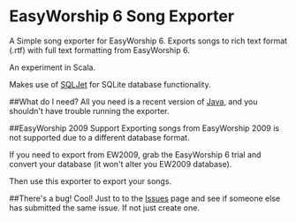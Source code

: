 # EasyWorship 6 Song Exporter
A Simple song exporter for EasyWorship 6. Exports songs to rich text format (.rtf) with full text formatting from EasyWorship 6.

An experiment in Scala.

Makes use of [SQLJet](http://sqljet.com/) for SQLite database functionality.

##What do I need?
All you need is a recent version of [Java](java.com), and you shouldn't have trouble running the exporter.

##EasyWorship 2009 Support
Exporting songs from EasyWorship 2009 is not supported due to a different database format.

If you need to export from EW2009, grab the EasyWorship 6 trial and convert your database (it won't alter you EW2009 database).

Then use this exporter to export your songs.

##There's a bug!
Cool! Just to to the [Issues](github.com/jasondantuma/easyworship-6-song-exporter/issues) page and see if someone else has submitted the same issue. If not just create one.